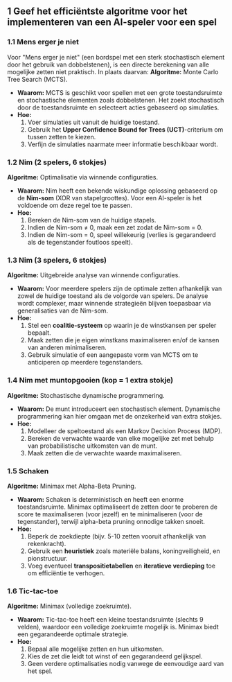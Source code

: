 ## 1 Geef het efficiëntste algoritme voor het implementeren van een AI-speler voor een spel

### 1.1 Mens erger je niet

Voor "Mens erger je niet" (een bordspel met een sterk stochastisch element door het gebruik van dobbelstenen), is een directe berekening van alle mogelijke zetten niet praktisch. In plaats daarvan:
**Algoritme:** Monte Carlo Tree Search (MCTS).

- **Waarom:** MCTS is geschikt voor spellen met een grote toestandsruimte en stochastische elementen zoals dobbelstenen. Het zoekt stochastisch door de toestandsruimte en selecteert acties gebaseerd op simulaties.
- **Hoe:**
  1. Voer simulaties uit vanuit de huidige toestand.
  2. Gebruik het **Upper Confidence Bound for Trees (UCT)**-criterium om tussen zetten te kiezen.
  3. Verfijn de simulaties naarmate meer informatie beschikbaar wordt.

### 1.2 Nim (2 spelers, 6 stokjes)

**Algoritme:** Optimalisatie via winnende configuraties.

- **Waarom:** Nim heeft een bekende wiskundige oplossing gebaseerd op de **Nim-som** (XOR van stapelgroottes). Voor een AI-speler is het voldoende om deze regel toe te passen.
- **Hoe:**
  1. Bereken de Nim-som van de huidige stapels.
  2. Indien de Nim-som $\neq$ 0, maak een zet zodat de Nim-som = 0.
  3. Indien de Nim-som = 0, speel willekeurig (verlies is gegarandeerd als de tegenstander foutloos speelt).

### 1.3 Nim (3 spelers, 6 stokjes)

**Algoritme:** Uitgebreide analyse van winnende configuraties.

- **Waarom:** Voor meerdere spelers zijn de optimale zetten afhankelijk van zowel de huidige toestand als de volgorde van spelers. De analyse wordt complexer, maar winnende strategieën blijven toepasbaar via generalisaties van de Nim-som.
- **Hoe:**
  1. Stel een **coalitie-systeem** op waarin je de winstkansen per speler bepaalt.
  2. Maak zetten die je eigen winstkans maximaliseren en/of de kansen van anderen minimaliseren.
  3. Gebruik simulatie of een aangepaste vorm van MCTS om te anticiperen op meerdere tegenstanders.

### 1.4 Nim met muntopgooien (kop = 1 extra stokje)

**Algoritme:** Stochastische dynamische programmering.

- **Waarom:** De munt introduceert een stochastisch element. Dynamische programmering kan hier omgaan met de onzekerheid van extra stokjes.
- **Hoe:**
  1. Modelleer de speltoestand als een Markov Decision Process (MDP).
  2. Bereken de verwachte waarde van elke mogelijke zet met behulp van probabilistische uitkomsten van de munt.
  3. Maak zetten die de verwachte waarde maximaliseren.

### 1.5 Schaken

**Algoritme:** Minimax met Alpha-Beta Pruning.

- **Waarom:** Schaken is deterministisch en heeft een enorme toestandsruimte. Minimax optimaliseert de zetten door te proberen de score te maximaliseren (voor jezelf) en te minimaliseren (voor de tegenstander), terwijl alpha-beta pruning onnodige takken snoeit.
- **Hoe:**
  1. Beperk de zoekdiepte (bijv. 5-10 zetten vooruit afhankelijk van rekenkracht).
  2. Gebruik een **heuristiek** zoals materiële balans, koningveiligheid, en pionstructuur.
  3. Voeg eventueel **transpositietabellen** en **iteratieve verdieping** toe om efficiëntie te verhogen.

### 1.6 Tic-tac-toe

**Algoritme:** Minimax (volledige zoekruimte).

- **Waarom:** Tic-tac-toe heeft een kleine toestandsruimte (slechts 9 velden), waardoor een volledige zoekruimte mogelijk is. Minimax biedt een gegarandeerde optimale strategie.
- **Hoe:**
  1. Bepaal alle mogelijke zetten en hun uitkomsten.
  2. Kies de zet die leidt tot winst of een gegarandeerd gelijkspel.
  3. Geen verdere optimalisaties nodig vanwege de eenvoudige aard van het spel.
